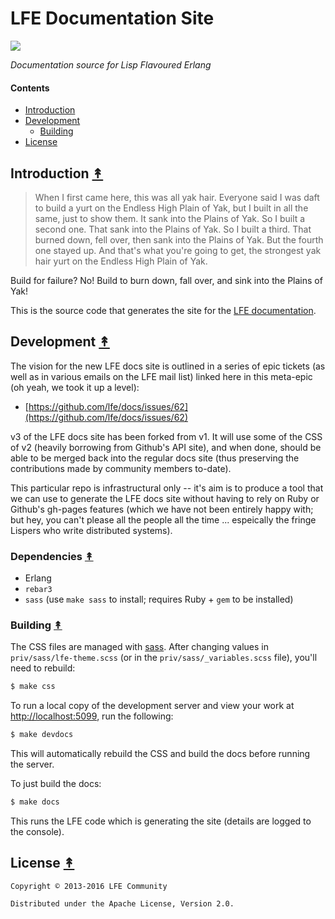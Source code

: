 # LFE Documentation Site

[![][lfe-tiny]][lfe-large]

[lfe-tiny]: priv/static/images/logos/lfe-tiny.png
[lfe-large]: priv/static/images/logos/lfe-large.png

*Documentation source for Lisp Flavoured Erlang*

#### Contents

* [Introduction](#introduction-)
* [Development](#development-)
  * [Building](#building-)
* [License](#license-)


## Introduction [&#x219F;](#contents)

> When I first came here, this was all yak hair. Everyone said I was daft to build a yurt on the Endless High Plain of Yak, but I built in all the same, just to show them. It sank into the Plains of Yak. So I built a second one. That sank into the Plains of Yak. So I built a third. That burned down, fell over, then sank into the Plains of Yak. But the fourth one stayed up. And that's what you're going to get, the strongest yak hair yurt on the Endless High Plain of Yak.

Build for failure? No! Build to burn down, fall over, and sink into the Plains of Yak!

This is the source code that generates the site for the [LFE documentation][docs].


## Development [&#x219F;](#contents)

The vision for the new LFE docs site is outlined in a series of epic tickets (as well as in various emails on the LFE mail list) linked here in this meta-epic (oh yeah, we took it up a level):

* [https://github.com/lfe/docs/issues/62](https://github.com/lfe/docs/issues/62)

v3 of the LFE docs site has been forked from v1. It will use some of the CSS of v2 (heavily borrowing from Github's API site), and when done, should be able to be merged back into the regular docs site (thus preserving the contributions made by community members to-date).

This particular repo is infrastructural only -- it's aim is to produce a tool that we can use to generate the LFE docs site without having to rely on Ruby or Github's gh-pages features (which we have not been entirely happy with; but hey, you can't please all the people all the time ... espeically the fringe Lispers who write distributed systems).


### Dependencies [&#x219F;](#contents)

* Erlang
* ``rebar3``
* ``sass`` (use ``make sass`` to install; requires Ruby + ``gem`` to be installed)


### Building [&#x219F;](#contents)

The CSS files are managed with [sass](http://sass-lang.com). After changing values in ``priv/sass/lfe-theme.scss`` (or in the ``priv/sass/_variables.scss`` file), you'll need to rebuild:

```bash
$ make css
```

To run a local copy of the development server and view your work at [http://localhost:5099](http://localhost:5099), run the following:

```bash
$ make devdocs
```

This will automatically rebuild the CSS and build the docs before running the server.

To just build the docs:

```bash
$ make docs
```

This runs the LFE code which is generating the site (details are logged to the console).


## License [&#x219F;](#contents)

```
Copyright © 2013-2016 LFE Community

Distributed under the Apache License, Version 2.0.
```

[docs]: http://docs3.lfe.io/
